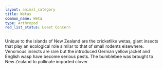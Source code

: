 ```yaml
---
layout: animal_category
title: Wetas
common_name: Weta
type: Arthropod
red_list_status: Least Concern
---
```


Unique to the islands of New Zealand are the cricketlike wetas, giant insects that play an ecological role similar to that of small rodents elsewhere. Venomous insects are rare but the introduced German yellow jacket and English wasp have become serious pests. The bumblebee was brought to New Zealand to pollinate imported clover.
